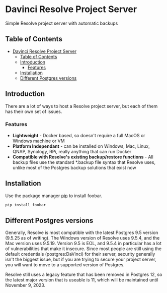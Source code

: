 # Davinci Resolve Project Server
Simple Resolve project server with automatic backups

## Table of Contents
- [Davinci Resolve Project Server](#davinci-resolve-project-server)
  - [Table of Contents](#table-of-contents)
  - [Introduction](#introduction)
    - [Features](#features)
  - [Installation](#installation)
  - [Different Postgres versions](#different-postgres-versions)

## Introduction

There are a lot of ways to host a Resolve project server, but each of them has their own set of issues. 

### Features
- **Lightweight** - Docker based, so doesn't require a full MacOS or Windows machine or VM
- **Platform Independant** - can be installed on Windows, Mac, Linux, QNAP, Synology, RPi, really anything that can run Docker
- **Compatible with Resolve's existing backup/restore functions** - All backup files use the standard *.backup file syntax that Resolve uses, unlike most of the Postgres backup solutions that exist now

## Installation

Use the package manager [pip](https://pip.pypa.io/en/stable/) to install foobar.

```bash
pip install foobar
```


## Different Postgres versions
Generally, Resolve is most compatible with the latest Postgres 9.5 version (9.5.25 as of writing). The Windows version of Resolve uses 9.5.4, and the Mac version uses 9.5.19. Version 9.5 is EOL, and 9.5.4 in particular has a lot of vulnerabilities that make it insecure. Since most people are still using the default credentials (postgres:DaVinci) for their server, security  generally isn't the biggest issue, but if you are trying to secure your project server, you will want to move to a supported version of Postgres.

Resolve still uses a legacy feature that has been removed in Postgres 12, so the latest major version that is useable is 11, which will be maintained until November 9, 2023. 


